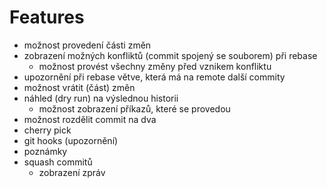 # Features

- možnost provedení části změn
- zobrazení možných konfliktů (commit spojený se souborem) při rebase
  - možnost provést všechny změny před vznikem konfliktu
- upozornění při rebase větve, která má na remote další commity
- možnost vrátit (část) změn
- náhled (dry run) na výslednou historii
  - možnost zobrazení příkazů, které se provedou
- možnost rozdělit commit na dva
- cherry pick
- git hooks (upozornění)
- poznámky
- squash commitů
  - zobrazení zpráv
